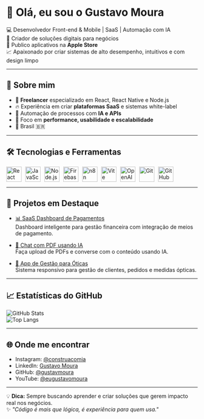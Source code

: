 # 👋 Olá, eu sou o Gustavo Moura

💻 Desenvolvedor Front-end & Mobile | SaaS | Automação com IA  
🚀 Criador de soluções digitais para negócios  
📱 Publico aplicativos na **Apple Store**  
📈 Apaixonado por criar sistemas de alto desempenho, intuitivos e com design limpo

---

## 🚀 Sobre mim
- 💼 **Freelancer** especializado em React, React Native e Node.js  
- 🔥 Experiência em criar **plataformas SaaS** e sistemas white-label  
- 🤖 Automação de processos com **IA e APIs**  
- 🎯 Foco em **performance, usabilidade e escalabilidade**  
- 📍 Brasil 🇧🇷

---

## 🛠 Tecnologias e Ferramentas

<div style="display: flex; gap: 10px; flex-wrap: wrap;">
    <img src="https://cdn.jsdelivr.net/gh/devicons/devicon/icons/react/react-original.svg" width="40" title="React"/>
    <img src="https://cdn.jsdelivr.net/gh/devicons/devicon/icons/javascript/javascript-original.svg" width="40" title="JavaScript"/>
    <img src="https://cdn.jsdelivr.net/gh/devicons/devicon/icons/nodejs/nodejs-original.svg" width="40" title="Node.js"/>
    <img src="https://cdn.jsdelivr.net/gh/devicons/devicon/icons/firebase/firebase-plain.svg" width="40" title="Firebase"/>
    <img src="https://avatars.githubusercontent.com/u/45487711?s=200&v=4" width="40" title="n8n"/>
    <img src="https://raw.githubusercontent.com/vitejs/vite/main/docs/public/logo.svg" width="40" title="Vite"/>
    <img src="https://raw.githubusercontent.com/github/explore/main/topics/openai/openai.png" width="40" title="OpenAI"/>
    <img src="https://cdn.jsdelivr.net/gh/devicons/devicon/icons/git/git-original.svg" width="40" title="Git"/>
    <img src="https://cdn.jsdelivr.net/gh/devicons/devicon/icons/github/github-original.svg" width="40" title="GitHub"/>
</div>

---

## 📌 Projetos em Destaque

- [📊 SaaS Dashboard de Pagamentos](https://github.com/seuusuario/projeto-dashboard)  
  Dashboard inteligente para gestão financeira com integração de meios de pagamento.

- [🤖 Chat com PDF usando IA](https://github.com/seuusuario/chat-pdf-ia)  
  Faça upload de PDFs e converse com o conteúdo usando IA.

- [📱 App de Gestão para Óticas](https://github.com/seuusuario/gestao-opticas)  
  Sistema responsivo para gestão de clientes, pedidos e medidas ópticas.

---

## 📈 Estatísticas do GitHub

![GitHub Stats](https://github-readme-stats.vercel.app/api?username=piratymoura&show_icons=true&theme=dracula)  
![Top Langs](https://github-readme-stats.vercel.app/api/top-langs/?username=piratymoura&layout=compact&theme=dracula)

---

## 🌐 Onde me encontrar
- Instagram: [@construacomia](https://instagram.com/construacomia)  
- LinkedIn: [Gustavo Moura](https://linkedin.com/in/gustavmoura)  
- GitHub: [@gustavmoura](https://github.com/gustavmoura)
- YouTube: [@eugustavomoura](https://www.youtube.com/@eugustavomoura)

---

💡 **Dica:** Sempre buscando aprender e criar soluções que gerem impacto real nos negócios.  
✨ _"Código é mais que lógica, é experiência para quem usa."_
